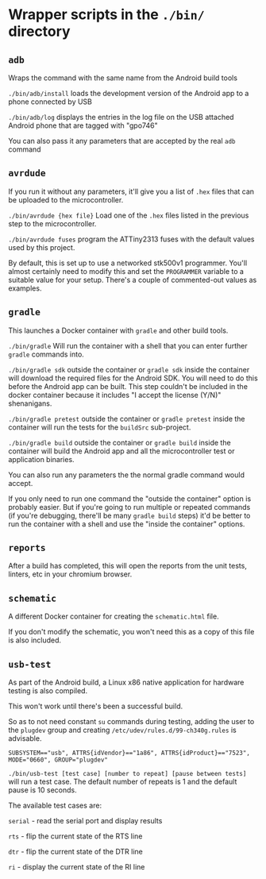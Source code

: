 # Wrapper scripts in the `./bin/` directory

## `adb`

Wraps the command with the same name from the Android build tools

`./bin/adb/install` loads the development version of the Android app to a
phone connected by USB

`./bin/adb/log` displays the entries in the log file on the USB attached
Android phone that are tagged with "gpo746"

You can also pass it any parameters that are accepted by the real `adb`
command

## `avrdude`

If you run it without any parameters, it'll give you a list of `.hex` files
that can be uploaded to the microcontroller.

`./bin/avrdude {hex file}` Load one of the `.hex` files listed in the previous
step to the microcontroller.

`./bin/avrdude fuses` program the ATTiny2313 fuses with the default values
used by this project.

By default, this is set up to use a networked stk500v1 programmer. You'll
almost certainly need to modify this and set the `PROGRAMMER` variable to a
suitable value for your setup. There's a couple of commented-out values as
examples.

## `gradle`

This launches a Docker container with `gradle` and other build tools.

`./bin/gradle` Will run the container with a shell that you can enter
further `gradle` commands into.

`./bin/gradle sdk` outside the container or `gradle sdk` inside the container
will download the required files for the Android SDK. You will need to do this
before the Android app can be built. This step couldn't be included in the
docker container because it includes "I accept the license (Y/N)"
shenanigans.

`./bin/gradle pretest` outside the container or `gradle pretest` inside the
container will run the tests for the `buildSrc` sub-project.

`./bin/gradle build` outside the container or `gradle build` inside the
container will build the Android app and all the microcontroller
test or application binaries.

You can also run any parameters the the normal gradle command would accept.

If you only need to run one command the "outside the container" option is
probably easier. But if you're going to run multiple or repeated commands
(if you're debugging, there'll be many `gradle build` steps) it'd be better
to run the container with a shell and use the "inside the container" options.

## `reports`

After a build has completed, this will open the reports from the unit tests,
linters, etc in your chromium browser.

## `schematic`

A different Docker container for creating the `schematic.html` file.

If you don't modify the schematic, you won't need this as a copy of this file
is also included.

## `usb-test`

As part of the Android build, a Linux x86 native application for hardware
testing is also compiled.

This won't work until there's been a successful build.

So as to not need constant `su` commands during testing, adding the user to the
`plugdev` group and creating `/etc/udev/rules.d/99-ch340g.rules` is advisable.

```text
SUBSYSTEM=="usb", ATTRS{idVendor}=="1a86", ATTRS{idProduct}=="7523", MODE="0660", GROUP="plugdev"
```

`./bin/usb-test [test case] [number to repeat] [pause between tests]` will run
a test case. The default number of repeats is 1 and the default pause is 10
seconds.

The available test cases are:

`serial` - read the serial port and display results

`rts` - flip the current state of the RTS line

`dtr` - flip the current state of the DTR line

`ri` - display the current state of the RI line
